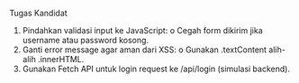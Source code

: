 Tugas Kandidat
1.	Pindahkan validasi input ke JavaScript:
  o	Cegah form dikirim jika username atau password kosong.
2.	Ganti error message agar aman dari XSS:
  o	Gunakan .textContent alih-alih .innerHTML.
3.	Gunakan Fetch API untuk login request ke /api/login (simulasi backend).
